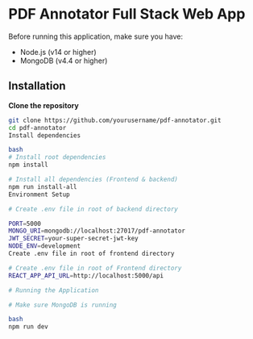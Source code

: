 
# PDF Annotator Full Stack Web App

Before running this application, make sure you have:

- Node.js (v14 or higher)
- MongoDB (v4.4 or higher)

## Installation

**Clone the repository**

```bash
git clone https://github.com/yourusername/pdf-annotator.git
cd pdf-annotator
Install dependencies

bash
# Install root dependencies
npm install

# Install all dependencies (Frontend & backend)
npm run install-all
Environment Setup

# Create .env file in root of backend directory

PORT=5000
MONGO_URI=mongodb://localhost:27017/pdf-annotator
JWT_SECRET=your-super-secret-jwt-key
NODE_ENV=development
Create .env file in root of frontend directory

# Create .env file in root of Frontend directory
REACT_APP_API_URL=http://localhost:5000/api

# Running the Application

# Make sure MongoDB is running

bash
npm run dev

